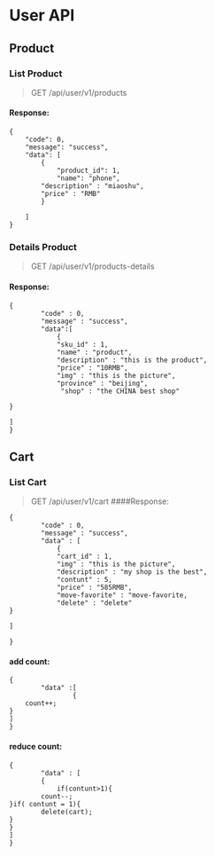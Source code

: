 # User API
## Product
### List Product
>GET /api/user/v1/products
#### Response:
```
{
    "code": 0,
    "message": "success",
    "data": [
        {
            "product_id": 1,
            "name": "phone",
	    "description" : "miaoshu",
	    "price" : "RMB"
        }
		
    ]
}
```

### Details Product
>GET /api/user/v1/products-details
#### Response:
```
{
		"code" : 0,
		"message" : "success",
		"data":[
			{
			"sku_id" : 1,
			"name" : "product",
			"description" : "this is the product",
			"price" : "10RMB",
			"img" : "this is the picture",
			"province" : "beijing",
			 "shop" : "the CHINA best shop"

}
		
]
}
```


## Cart
### List Cart
>GET /api/user/v1/cart
####Response:
```
{
		"code" : 0,
		"message" : "success",
		"data" : [
			{
			"cart_id" : 1,
			"img" : "this is the picture",
			"description" : "my shop is the best",
			"contunt" : 5,
			"price" : "585RMB",
			"move-favorite" : "move-favorite,
			"delete" : "delete" 
}
	
]

}

```
#### add count:
```
{
		"data" :[
				{
	count++;
}
]
}
```

#### reduce count:
```
{
		"data" : [
		{
			if(contunt>1){
		count--;
}if( contunt = 1){
		delete(cart);
}
}
]
}

```
